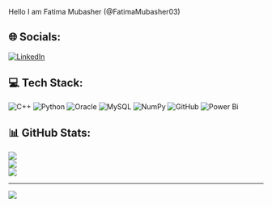 
Hello I am Fatima Mubasher (@FatimaMubasher03)


## 🌐 Socials:
[![LinkedIn](https://img.shields.io/badge/LinkedIn-%230077B5.svg?logo=linkedin&logoColor=white)](https://linkedin.com/in/FatimaMubasher) 

## 💻 Tech Stack:
![C++](https://img.shields.io/badge/c++-%2300599C.svg?style=for-the-badge&logo=c%2B%2B&logoColor=white) ![Python](https://img.shields.io/badge/python-3670A0?style=for-the-badge&logo=python&logoColor=ffdd54) ![Oracle](https://img.shields.io/badge/Oracle-F80000?style=for-the-badge&logo=oracle&logoColor=white) ![MySQL](https://img.shields.io/badge/mysql-4479A1.svg?style=for-the-badge&logo=mysql&logoColor=white) ![NumPy](https://img.shields.io/badge/numpy-%23013243.svg?style=for-the-badge&logo=numpy&logoColor=white) ![GitHub](https://img.shields.io/badge/github-%23121011.svg?style=for-the-badge&logo=github&logoColor=white) ![Power Bi](https://img.shields.io/badge/power_bi-F2C811?style=for-the-badge&logo=powerbi&logoColor=black)
## 📊 GitHub Stats:
![](https://github-readme-stats.vercel.app/api?username=FatimaMubasher03&theme=rose_pine&hide_border=false&include_all_commits=false&count_private=false)<br/>
![](https://github-readme-streak-stats.herokuapp.com/?user=FatimaMubasher03&theme=rose_pine&hide_border=false)<br/>
![](https://github-readme-stats.vercel.app/api/top-langs/?username=FatimaMubasher03&theme=rose_pine&hide_border=false&include_all_commits=false&count_private=false&layout=compact)

---
[![](https://visitcount.itsvg.in/api?id=FatimaMubasher03&icon=0&color=0)](https://visitcount.itsvg.in)

<!-- Proudly created with GPRM ( https://gprm.itsvg.in ) -->

